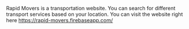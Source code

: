 Rapid Movers is a transportation website. You can search for different transport services based on your location. You can visit the website right here https://rapid-movers.firebaseapp.com/